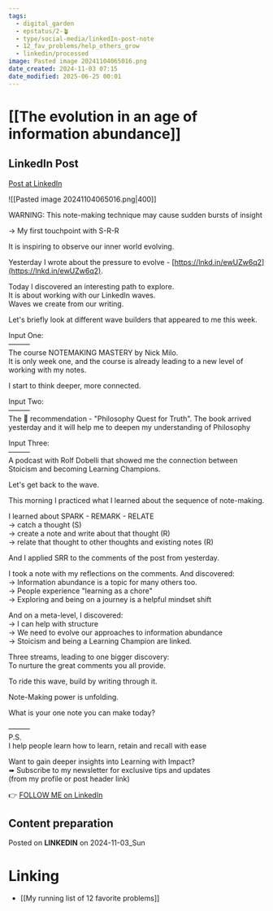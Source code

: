 ```yaml
---
tags:
  - digital_garden
  - epstatus/2-🪴
  - type/social-media/linkedIn-post-note
  - 12_fav_problems/help_others_grow
  - linkedin/processed
image: Pasted image 20241104065016.png
date_created: 2024-11-03 07:15
date_modified: 2025-06-25 00:01
---
```

# [[The evolution in an age of information abundance]]

## LinkedIn Post

[Post at LinkedIn](https://www.linkedin.com/posts/sebastiankamilli_warning-this-note-making-technique-may-cause-activity-7258734677136404480-dATN?utm_source=share&utm_medium=member_desktop)

![[Pasted image 20241104065016.png|400]]

WARNING: This note-making technique may cause sudden bursts of insight  
  
→ My first touchpoint with S-R-R  
  
It is inspiring to observe our inner world evolving.  
  
Yesterday I wrote about the pressure to evolve - [https://lnkd.in/ewUZw6q2](https://lnkd.in/ewUZw6q2).  
  
Today I discovered an interesting path to explore.  
It is about working with our LinkedIn waves.  
Waves we create from our writing.  
  
Let's briefly look at different wave builders that appeared to me this week.  
  
Input One:  
———  
The course NOTEMAKING MASTERY by Nick Milo.  
It is only week one, and the course is already leading to a new level of working with my notes.  
  
I start to think deeper, more connected.  

Input Two:  
———  
The 📖 recommendation - "Philosophy Quest for Truth". The book arrived yesterday and it will help me to deepen my understanding of Philosophy  

Input Three:  
———  
A podcast with Rolf Dobelli that showed me the connection between Stoicism and becoming Learning Champions.  
  
Let's get back to the wave.  
  
This morning I practiced what I learned about the sequence of note-making.  
  
I learned about SPARK - REMARK - RELATE  
→ catch a thought (S)  
→ create a note and write about that thought (R)  
→ relate that thought to other thoughts and existing notes (R)  
  
And I applied SRR to the comments of the post from yesterday.  
  
I took a note with my reflections on the comments. And discovered:  
→ Information abundance is a topic for many others too.  
→ People experience "learning as a chore"  
→ Exploring and being on a journey is a helpful mindset shift  
  
And on a meta-level, I discovered:  
→ I can help with structure  
→ We need to evolve our approaches to information abundance  
→ Stoicism and being a Learning Champion are linked.  
  
Three streams, leading to one bigger discovery:  
To nurture the great comments you all provide.  
  
To ride this wave, build by writing through it.  
  
Note-Making power is unfolding.  
  
What is your one note you can make today?  

———  
P.S.  
I help people learn how to learn, retain and recall with ease  
  
Want to gain deeper insights into Learning with Impact?  
➠ Subscribe to my newsletter for exclusive tips and updates  
(from my profile or post header link)

👉 [FOLLOW ME on LinkedIn](https://www.linkedin.com/comm/mynetwork/discovery-see-all?usecase=PEOPLE_FOLLOWS&followMember=sebastiankamilli)

## Content preparation

Posted on **LINKEDIN** on 2024-11-03_Sun

# Linking

+ [[My running list of 12 favorite problems]]